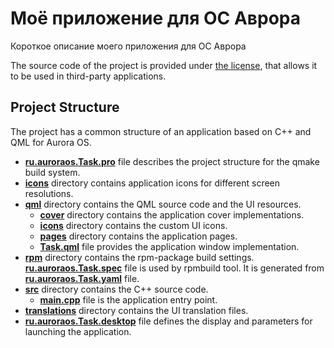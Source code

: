 # Моё приложение для ОС Аврора

Короткое описание моего приложения для ОС Аврора

The source code of the project is provided under
[the license](LICENSE.BSD-3-CLAUSE.md),
that allows it to be used in third-party applications.

## Project Structure

The project has a common structure
of an application based on C++ and QML for Aurora OS.

* **[ru.auroraos.Task.pro](ru.auroraos.Task.pro)** file
  describes the project structure for the qmake build system.
* **[icons](icons)** directory contains application icons for different screen resolutions.
* **[qml](qml)** directory contains the QML source code and the UI resources.
  * **[cover](qml/cover)** directory contains the application cover implementations.
  * **[icons](qml/icons)** directory contains the custom UI icons.
  * **[pages](qml/pages)** directory contains the application pages.
  * **[Task.qml](qml/Task.qml)** file
    provides the application window implementation.
* **[rpm](rpm)** directory contains the rpm-package build settings.
  **[ru.auroraos.Task.spec](rpm/ru.auroraos.Task.spec)** file is used by rpmbuild tool.
  It is generated from **[ru.auroraos.Task.yaml](rpm/ru.auroraos.Task.yaml)** file.
* **[src](src)** directory contains the C++ source code.
  * **[main.cpp](src/main.cpp)** file is the application entry point.
* **[translations](translations)** directory contains the UI translation files.
* **[ru.auroraos.Task.desktop](ru.auroraos.Task.desktop)** file
  defines the display and parameters for launching the application.